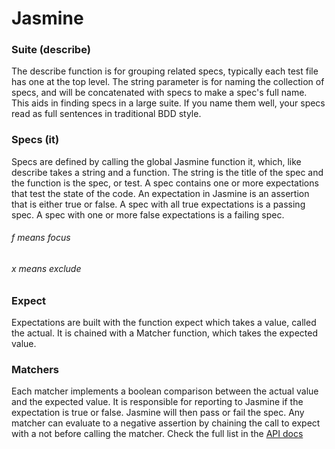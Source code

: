 # Jasmine

### Suite (describe)
The describe function is for grouping related specs, typically each test file has one at the top level. The string parameter is for naming the collection of specs, and will be concatenated with specs to make a spec's full name. This aids in finding specs in a large suite. If you name them well, your specs read as full sentences in traditional BDD style.

### Specs (it)
Specs are defined by calling the global Jasmine function it, which, like describe takes a string and a function. The string is the title of the spec and the function is the spec, or test. A spec contains one or more expectations that test the state of the code. An expectation in Jasmine is an assertion that is either true or false. A spec with all true expectations is a passing spec. A spec with one or more false expectations is a failing spec.
###### f means focus
###### x means exclude

### Expect
Expectations are built with the function expect which takes a value, called the actual. It is chained with a Matcher function, which takes the expected value.

### Matchers
Each matcher implements a boolean comparison between the actual value and the expected value. It is responsible for reporting to Jasmine if the expectation is true or false. Jasmine will then pass or fail the spec. Any matcher can evaluate to a negative assertion by chaining the call to expect with a not before calling the matcher. 
Check the full list in the [API docs](https://jasmine.github.io/api/edge/matchers.html)
